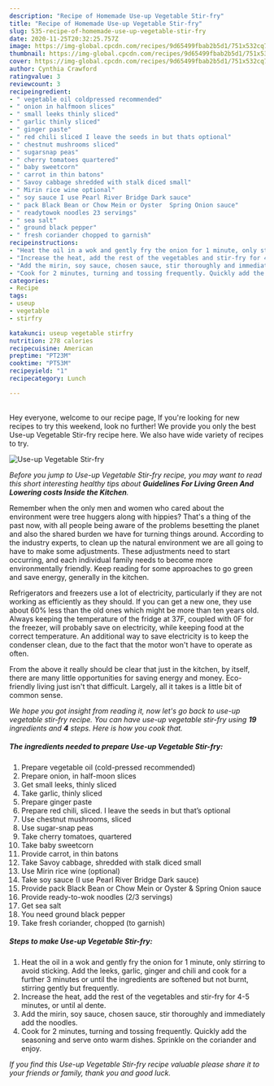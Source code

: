 ```yaml
---
description: "Recipe of Homemade Use-up Vegetable Stir-fry"
title: "Recipe of Homemade Use-up Vegetable Stir-fry"
slug: 535-recipe-of-homemade-use-up-vegetable-stir-fry
date: 2020-11-25T20:32:25.757Z
image: https://img-global.cpcdn.com/recipes/9d65499fbab2b5d1/751x532cq70/use-up-vegetable-stir-fry-recipe-main-photo.jpg
thumbnail: https://img-global.cpcdn.com/recipes/9d65499fbab2b5d1/751x532cq70/use-up-vegetable-stir-fry-recipe-main-photo.jpg
cover: https://img-global.cpcdn.com/recipes/9d65499fbab2b5d1/751x532cq70/use-up-vegetable-stir-fry-recipe-main-photo.jpg
author: Cynthia Crawford
ratingvalue: 3
reviewcount: 3
recipeingredient:
- " vegetable oil coldpressed recommended"
- " onion in halfmoon slices"
- " small leeks thinly sliced"
- " garlic thinly sliced"
- " ginger paste"
- " red chili sliced I leave the seeds in but thats optional"
- " chestnut mushrooms sliced"
- " sugarsnap peas"
- " cherry tomatoes quartered"
- " baby sweetcorn"
- " carrot in thin batons"
- " Savoy cabbage shredded with stalk diced small"
- " Mirin rice wine optional"
- " soy sauce I use Pearl River Bridge Dark sauce"
- " pack Black Bean or Chow Mein or Oyster  Spring Onion sauce"
- " readytowok noodles 23 servings"
- " sea salt"
- " ground black pepper"
- " fresh coriander chopped to garnish"
recipeinstructions:
- "Heat the oil in a wok and gently fry the onion for 1 minute, only stirring to avoid sticking. Add the leeks, garlic, ginger and chili and cook for a further 3 minutes or until the ingredients are softened but not burnt, stirring gently but frequently."
- "Increase the heat, add the rest of the vegetables and stir-fry for 4-5 minutes, or until al dente."
- "Add the mirin, soy sauce, chosen sauce, stir thoroughly and immediately add the noodles."
- "Cook for 2 minutes, turning and tossing frequently. Quickly add the seasoning and serve onto warm dishes. Sprinkle on the coriander and enjoy."
categories:
- Recipe
tags:
- useup
- vegetable
- stirfry

katakunci: useup vegetable stirfry 
nutrition: 278 calories
recipecuisine: American
preptime: "PT23M"
cooktime: "PT53M"
recipeyield: "1"
recipecategory: Lunch

---
```

<br>
Hey everyone, welcome to our recipe page, If you're looking for new recipes to try this weekend, look no further! We provide you only the best Use-up Vegetable Stir-fry recipe here. We also have wide variety of recipes to try.
<br>


![Use-up Vegetable Stir-fry](https://img-global.cpcdn.com/recipes/9d65499fbab2b5d1/751x532cq70/use-up-vegetable-stir-fry-recipe-main-photo.jpg)

<i>Before you jump to Use-up Vegetable Stir-fry recipe, you may want to read this short interesting healthy tips about 
<strong>Guidelines For Living Green And Lowering costs Inside the Kitchen</strong>.</i>
</br>

Remember when the only men and women who cared about the environment were tree huggers along with hippies? That's a thing of the past now, with all people being aware of the problems besetting the planet and also the shared burden we have for turning things around. According to the industry experts, to clean up the natural environment we are all going to have to make some adjustments. These adjustments need to start occurring, and each individual family needs to become more environmentally friendly. Keep reading for some approaches to go green and save energy, generally in the kitchen.

Refrigerators and freezers use a lot of electricity, particularly if they are not working as efficiently as they should. If you can get a new one, they use about 60% less than the old ones which might be more than ten years old. Always keeping the temperature of the fridge at 37F, coupled with 0F for the freezer, will probably save on electricity, while keeping food at the correct temperature. An additional way to save electricity is to keep the condenser clean, due to the fact that the motor won't have to operate as often.

From the above it really should be clear that just in the kitchen, by itself, there are many little opportunities for saving energy and money. Eco-friendly living just isn't that difficult. Largely, all it takes is a little bit of common sense.


<i>We hope you got insight from reading it, now let's go back to use-up vegetable stir-fry recipe. You can have use-up vegetable stir-fry using <strong>19</strong> ingredients and <strong>4</strong> steps. Here is how you cook that.
</i>

##### The ingredients needed to prepare Use-up Vegetable Stir-fry:

1. Prepare  vegetable oil (cold-pressed recommended)
1. Prepare  onion, in half-moon slices
1. Get  small leeks, thinly sliced
1. Take  garlic, thinly sliced
1. Prepare  ginger paste
1. Prepare  red chili, sliced. I leave the seeds in but that’s optional
1. Use  chestnut mushrooms, sliced
1. Use  sugar-snap peas
1. Take  cherry tomatoes, quartered
1. Take  baby sweetcorn
1. Provide  carrot, in thin batons
1. Take  Savoy cabbage, shredded with stalk diced small
1. Use  Mirin rice wine (optional)
1. Take  soy sauce (I use Pearl River Bridge Dark sauce)
1. Provide  pack Black Bean or Chow Mein or Oyster &amp; Spring Onion sauce
1. Provide  ready-to-wok noodles (2/3 servings)
1. Get  sea salt
1. You need  ground black pepper
1. Take  fresh coriander, chopped (to garnish)


##### Steps to make Use-up Vegetable Stir-fry:

1. Heat the oil in a wok and gently fry the onion for 1 minute, only stirring to avoid sticking. Add the leeks, garlic, ginger and chili and cook for a further 3 minutes or until the ingredients are softened but not burnt, stirring gently but frequently.
1. Increase the heat, add the rest of the vegetables and stir-fry for 4-5 minutes, or until al dente.
1. Add the mirin, soy sauce, chosen sauce, stir thoroughly and immediately add the noodles.
1. Cook for 2 minutes, turning and tossing frequently. Quickly add the seasoning and serve onto warm dishes. Sprinkle on the coriander and enjoy.


<i>If you find this Use-up Vegetable Stir-fry recipe valuable please share it to your friends or family, thank you and good luck.</i>
